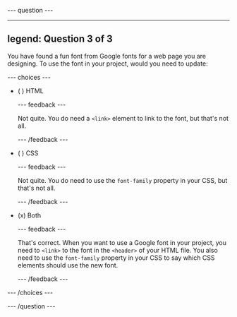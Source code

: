 
--- question ---

---
legend: Question 3 of 3
---

You have found a fun font from Google fonts for a web page you are designing. To use the font in your project, would you need to update:

--- choices ---

- ( ) HTML

  --- feedback ---

  Not quite. You do need a `<link>` element to link to the font, but that's not all. 

  --- /feedback ---

- ( ) CSS

  --- feedback ---

  Not quite. You do need to use the `font-family` property in your CSS, but that's not all. 

  --- /feedback ---

- (x) Both

  --- feedback ---

  That's correct. When you want to use a Google font in your project, you need to `<link>` to the font in the `<header>` of your HTML file. You also need to use the `font-family` property in your CSS to say which CSS elements should use the new font. 

  --- /feedback ---


--- /choices ---

--- /question ---
